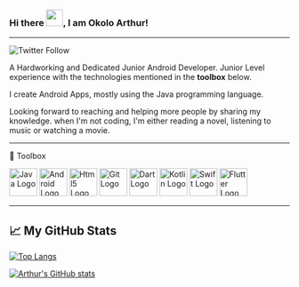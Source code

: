 ### Hi there <img src="https://raw.githubusercontent.com/MartinHeinz/MartinHeinz/master/wave.gif" width="30px">, I am Okolo Arthur!
---
![Twitter Follow](https://img.shields.io/twitter/follow/Okolo_Arthur?style=social)

A Hardworking and Dedicated Junior Android Developer. Junior Level experience with the technologies mentioned in the **toolbox** below. 

I create Android Apps, mostly using the Java programming language. 

Looking forward to reaching and helping more people by sharing my knowledge. when
I'm not coding, I'm either reading a novel, listening to music or watching a movie.

---
🧰 Toolbox

<img src="https://cdn.worldvectorlogo.com/logos/java-4.svg" alt="Java Logo" width="50" height="50"/> <img src="https://cdn.worldvectorlogo.com/logos/android.svg" alt="Android Logo" width="50" height="50"/> <img src="https://cdn.worldvectorlogo.com/logos/html5.svg" alt="Html5 Logo" width="50" height="50"/>  <img src="https://cdn.worldvectorlogo.com/logos/git.svg" alt="Git Logo" width="50" height="50"/> <img src="https://cdn.worldvectorlogo.com/logos/dart.svg" alt="Dart Logo" width="50" height="50"/> <img src="https://cdn.worldvectorlogo.com/logos/kotlin-1.svg" alt="Kotlin Logo" width="50" height="50"/>  <img src="https://cdn.worldvectorlogo.com/logos/swift-15.svg" alt="Swift Logo" width="50" height="50"/>  <img src="https://cdn.worldvectorlogo.com/logos/flutter.svg" alt="Flutter Logo" width="50" height="50"/> 
 
---

## &#x1f4c8; My GitHub Stats

[![Top Langs](https://github-readme-stats.vercel.app/api/top-langs/?username=OkoloArt&hide=css&theme=radical)](https://github.com/anuraghazra/github-readme-stats)

[![Arthur's GitHub stats](https://github-readme-stats.vercel.app/api?username=OkoloArt&theme=radical)](https://github.com/anuraghazra/github-readme-stats)

<!--
**OkoloArt/OkoloArt** is a ✨ _special_ ✨ repository because its `README.md` (this file) appears on your GitHub profile.

Here are some ideas to get you started:

- 🔭 I’m currently working on ...
- 🌱 I’m currently learning ...
- 👯 I’m looking to collaborate on ...
- 🤔 I’m looking for help with ...
- 💬 Ask me about ...
- 📫 How to reach me: ...
- 😄 Pronouns: ...
- ⚡ Fun fact: ...
-->
